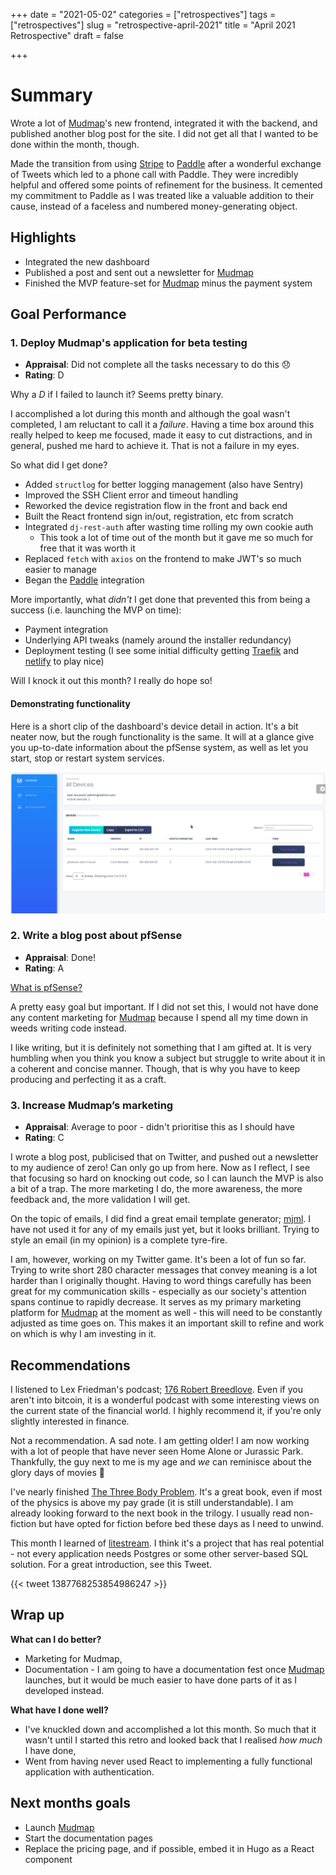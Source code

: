+++
date = "2021-05-02"
categories = ["retrospectives"]
tags = ["retrospectives"]
slug = "retrospective-april-2021"
title = "April 2021 Retrospective"
draft = false

+++

# Summary

Wrote a lot of [Mudmap]'s new frontend, integrated it with the backend, and
published another blog post for the site. I did not get all that I wanted to be done
within the month, though. 

Made the transition from using [Stripe] to [Paddle] after a wonderful exchange of
Tweets which led to a phone call with Paddle. They were incredibly helpful and
offered some points of refinement for the business. It cemented my commitment
to Paddle as I was treated like a valuable addition to their cause, instead
of a faceless and numbered money-generating object.

## Highlights

- Integrated the new dashboard
- Published a post and sent out a newsletter for [Mudmap]
- Finished the MVP feature-set for [Mudmap] minus the payment system

## Goal Performance

### 1. Deploy Mudmap's application for beta testing

- **Appraisal**: Did not complete all the tasks necessary to do this 😞 
- **Rating**: D

Why a *D* if I failed to launch it? Seems pretty binary.

I accomplished a lot during this month and although the goal wasn't completed, 
I am reluctant to call it a *failure*. Having a time box around this really
helped to keep me focused, made it easy to cut distractions, and in general, 
pushed me hard to achieve it. That is not a failure in my eyes. 

So what did I get done? 

- Added `structlog` for better logging management (also have Sentry)
- Improved the SSH Client error and timeout handling
- Reworked the device registration flow in the front and back end
- Built the React frontend sign in/out, registration, etc from scratch
- Integrated `dj-rest-auth` after wasting time rolling my own cookie auth
  - This took a lot of time out of the month but it gave me so much for free that it was worth it
- Replaced `fetch` with `axios` on the frontend to make JWT's so much easier to manage
- Began the [Paddle] integration

More importantly, what *didn't* I get done that prevented this from being a 
success (i.e. launching the MVP on time):

- Payment integration
- Underlying API tweaks (namely around the installer redundancy)
- Deployment testing (I see some initial difficulty getting [Traefik] and [netlify] to play nice)

Will I knock it out this month? I really do hope so! 

#### Demonstrating functionality

Here is a short clip of the dashboard's device detail in action. It's a bit neater
now, but the rough functionality is the same. It will at a glance give you up-to-date
information about the pfSense system, as well as let you start, stop or 
restart system services.

![](dashboard-light-mvp.gif)

### 2. Write a blog post about pfSense

- **Appraisal**: Done!
- **Rating**: A

[What is pfSense?][blog]

A pretty easy goal but important. If I did not set this, I would not have done 
any content marketing for [Mudmap] because I spend all my time down in weeds writing code
instead.

I like writing, but it is definitely not something that I am gifted at.
It is very humbling when you think you know a subject but struggle to write 
about it in a coherent and concise manner. Though, that is why you have to 
keep producing and perfecting it as a craft.

### 3. Increase Mudmap’s marketing

- **Appraisal**: Average to poor - didn't prioritise this as I should have
- **Rating**: C

I wrote a blog post, publicised that on Twitter, and pushed out a newsletter to
my audience of zero! Can only go up from here. Now as I reflect, I see that 
focusing so hard on knocking out code, so I can launch the MVP is also a bit of 
a trap. The more marketing I do, the more awareness, the more feedback
and, the more validation I will get. 

On the topic of emails, I did find a great email template generator; [mjml]. 
I have not used it for any of my emails just yet, but it looks brilliant. Trying
to style an email (in my opinion) is a complete tyre-fire.

I am, however, working on my Twitter game. It's been a lot of fun so far. Trying
to write short 280 character messages that convey meaning is a lot harder than
I originally thought. Having to word things carefully has been great for my 
communication skills - especially as our society's attention spans continue to
rapidly decrease. It serves as my primary marketing platform for [Mudmap] at 
the moment as well - this will need to be constantly adjusted as time goes on.
This makes it an important skill to refine and work on which is why I am investing
in it.

## Recommendations

I listened to Lex Friedman's podcast; [176 Robert Breedlove][btc]. Even if you
aren't into bitcoin, it is a wonderful podcast with some interesting views on 
the current state of the financial world. I highly recommend it, if you're only
slightly interested in finance.

Not a recommendation. A sad note. I am getting older! I am now working with 
a lot of people that have never seen Home Alone or Jurassic Park. Thankfully, the guy
next to me is my age and *we* can reminisce about the glory days of movies 🤣

I've nearly finished [The Three Body Problem][ttbp]. It's a great book, even if
most of the physics is above my pay grade (it is still understandable). I am 
already looking forward to the next book in the trilogy. I usually read non-fiction
but have opted for fiction before bed these days as I need to unwind. 

This month I learned of [litestream]. I think it's a project that has real potential - not 
every application needs Postgres or some other server-based SQL solution.
For a great introduction, see this Tweet.

{{< tweet 1387768253854986247 >}}

## Wrap up

**What can I do better?**

- Marketing for Mudmap,
- Documentation - I am going to have a documentation fest once [Mudmap] launches,
  but it would be much easier to have done parts of it as I developed instead.

**What have I done well?**

- I've knuckled down and accomplished a lot this month. So much that it wasn't 
  until I started this retro and looked back that I realised *how much* I have done,
- Went from having never used React to implementing a fully functional application with authentication.

## Next months goals

- Launch [Mudmap]
- Start the documentation pages
- Replace the pricing page, and if possible, embed it in Hugo as a React component

[mudmap]: https://mudmap.io/?utm_campaign=retro&utm_source=danielms&utm_medium=blog
[paddle]: https://paddle.com
[netlify]: https://netlify.com
[traefik]: https://traefik.io
[blog]: https://mudmap.io/blog/what-is-pfsense/?utm_campaign=retro&utm_source=danielms&utm_medium=blog
[btc]: https://lexfridman.com/robert-breedlove/
[mjml]: https://mjml.io
[ttbp]: https://en.wikipedia.org/wiki/The_Three-Body_Problem_(novel)
[litestream]: https://litestream.io/
[stripe]: https://stripe.com

